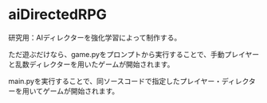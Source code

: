 # aiDirectedRPG
研究用：AIディレクターを強化学習によって制作する。


ただ遊ぶだけなら、game.pyをプロンプトから実行することで、手動プレイヤーと乱数ディレクターを用いたゲームが開始されます。

main.pyを実行することで、同ソースコードで指定したプレイヤー・ディレクターを用いてゲームが開始されます。
